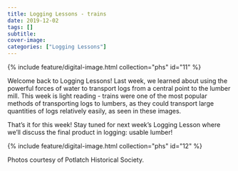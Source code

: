 ```yaml
---
title: Logging Lessons - trains
date: 2019-12-02
tags: []
subtitle: 
cover-image: 
categories: ["Logging Lessons"]
---
```


{% include feature/digital-image.html collection="phs" id="11" %}

Welcome back to Logging Lessons! Last week, we learned about using the powerful forces of water to transport logs from a central point to the lumber mill. This week is light reading - trains were one of the most popular methods of transporting logs to lumbers, as they could transport large quantities of logs relatively easily, as seen in these images.

That’s it for this week! Stay tuned for next week’s Logging Lesson where we’ll discuss the final product in logging: usable lumber!

{% include feature/digital-image.html collection="phs" id="12" %}

Photos courtesy of Potlatch Historical Society.
